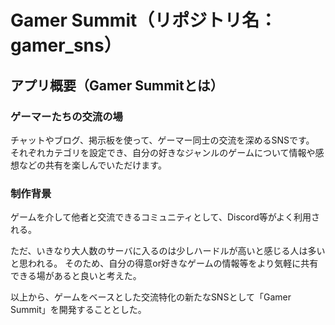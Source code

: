 # Gamer Summit（リポジトリ名：gamer_sns）

## アプリ概要（Gamer Summitとは）

### ゲーマーたちの交流の場
チャットやブログ、掲示板を使って、ゲーマー同士の交流を深めるSNSです。
それぞれカテゴリを設定でき、自分の好きなジャンルのゲームについて情報や感想などの共有を楽しんでいただけます。

### 制作背景
ゲームを介して他者と交流できるコミュニティとして、Discord等がよく利用される。

ただ、いきなり大人数のサーバに入るのは少しハードルが高いと感じる人は多いと思われる。
そのため、自分の得意or好きなゲームの情報等をより気軽に共有できる場があると良いと考えた。

以上から、ゲームをベースとした交流特化の新たなSNSとして「Gamer Summit」を開発することとした。
